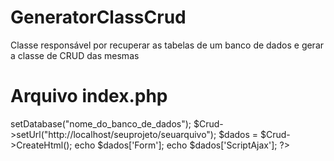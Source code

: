 # GeneratorClassCrud
Classe responsável por recuperar as tabelas de um banco de dados e gerar a classe de CRUD das mesmas

# Arquivo index.php
<?php
        
        $dados = [];
        
        $Crud = new GeneratorCrud();
        $Crud->setDatabase("nome_do_banco_de_dados");
        
        $Crud->setUrl("http://localhost/seuprojeto/seuarquivo");
        $dados = $Crud->CreateHtml();
        
        echo $dados['Form'];
        echo $dados['ScriptAjax'];
  ?>
